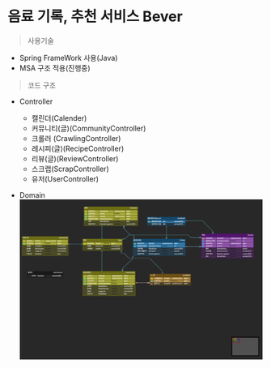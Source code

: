 # 음료 기록, 추천 서비스 Bever

>사용기술

* Spring FrameWork 사용(Java)
* MSA 구조 적용(진행중)

>코드 구조

* Controller
    * 캘린더(Calender)
    * 커뮤니티(글)(CommunityController)
    * 크롤러 (CrawlingController)
    * 레시피(글)(RecipeController)
    * 리뷰(글)(ReviewController)
    * 스크랩(ScrapController)
    * 유저(UserController)

* Domain
  ![erd 구조](src/main/resources/erd.png)